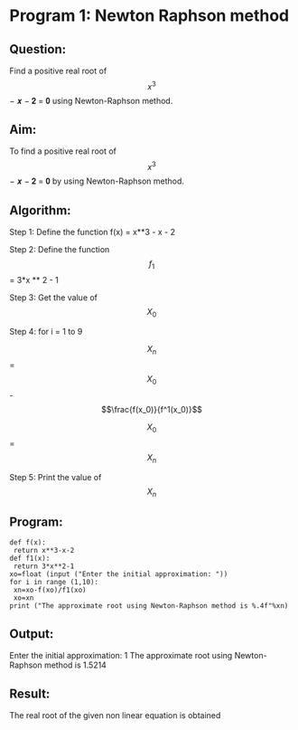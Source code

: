 # Program 1: Newton Raphson method

## Question:

Find a positive real root of $$x^3$$ − 𝒙 − 𝟐 = 𝟎 using Newton-Raphson method.

## Aim:

To find a positive real root of $$x^3$$ − 𝒙 − 𝟐 = 𝟎 by using Newton-Raphson method.

## Algorithm:

Step 1: Define the function f(x) = x**3 - x - 2

Step 2: Define the function $$f_1$$ = 3*x ** 2 - 1

Step 3: Get the value of $$X_0$$

Step 4: for i = 1 to 9

$$X_n$$ = $$X_0$$ - $$\frac{f(x_0)}{f^1(x_0)}$$

$$X_0$$ = $$X_n$$

Step 5: Print the value of $$X_n$$

## Program:
```
def f(x):
 return x**3-x-2
def f1(x):
 return 3*x**2-1
xo=float (input ("Enter the initial approximation: "))
for i in range (1,10):
 xn=xo-f(xo)/f1(xo)
 xo=xn
print ("The approximate root using Newton-Raphson method is %.4f"%xn)
```

## Output:

Enter the initial approximation: 1
The approximate root using Newton-Raphson method is 1.5214

## Result:

The real root of the given non linear equation is obtained
